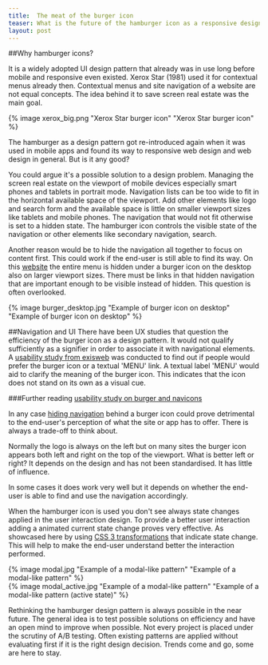 ```yaml
---
title:  The meat of the burger icon
teaser: What is the future of the hamburger icon as a responsive design pattern? 
layout: post
---
```


##Why hamburger icons?

It is a widely adopted UI design pattern that already was in use long before mobile and responsive even existed. Xerox Star (1981) used it for contextual menus already then.
Contextual menus and site navigation of a website are not equal concepts. The idea behind it to save screen real estate was the main goal.

{% image xerox_big.png "Xerox Star burger icon" "Xerox Star burger icon" %}

The hamburger as a design pattern got re-introduced again when it was used in mobile apps and found its way to responsive web design and web design in general. But is it any good?

You could argue it's a possible solution to a design problem. Managing the screen real estate on the viewport of mobile devices especially smart phones and tablets in portrait mode. Navigation lists can be too wide to fit in the horizontal available space of the viewport. Add other elements like logo and search form and the available space is little on smaller viewport sizes like tablets and mobile phones. The navigation that would not fit otherwise is set to a hidden state. The hamburger icon controls the visible state of the navigation or other elements like secondary navigation, search.

Another reason would be to hide the navigation all together to focus on content first.  This could work if the end-user is still able to find its way. On this [website](http://www.wbw.ch/) the entire menu is hidden under a burger icon on the desktop also on larger viewport sizes. 
There must be links in that hidden navigation that are important enough to be visible instead of hidden. This question is often overlooked. 

{% image burger_desktop.jpg "Example of burger icon on desktop" "Example of burger icon on desktop" %}

##Navigation and UI
There have been UX studies that question the efficiency of the burger icon as a design pattern. It would not qualify sufficiently as a signifier in order to associate it with navigational elements. A [usability study from exisweb](http://exisweb.net/menu-eats-hamburger) was conducted to find out if people would prefer the burger icon or a textual 'MENU' link. A textual label 'MENU' would aid to clarify the meaning of the burger icon. This indicates that the icon does not stand on its own as a visual cue.

###Further reading
[usability study on burger and navicons](http://www.peakusability.com.au/articles/mobile-ux-part-1-menu-burgers-and-navicons)


In any case [hiding navigation](http://thenextweb.com/dd/2014/04/08/ux-designers-side-drawer-navigation-costing-half-user-engagement/) behind a burger icon could prove detrimental to the end-user's perception of what the site or app has to offer. There is always a trade-off to think about.

Normally the logo is always on the left but on many sites the burger icon appears both left and right on the top of the viewport. What is better left or right? It depends on the design and has not been standardised. It has little of influence.

In some cases it does work very well but it depends on whether the end-user is able to find and use the navigation accordingly. 

When the hamburger icon is used you don't see always state changes applied in the user interaction design. To provide a better user interaction adding a animated current state change proves very effective. As showcased here by using [CSS 3 transformations](http://sarasoueidan.com/blog/navicon-transformicons/) that indicate state change. This will help to make the end-user understand better the interaction performed.

<div class="inline-image">
{% image modal.jpg "Example of a modal-like pattern" "Example of a modal-like pattern" %}
</div>
<div class="inline-image">
{% image modal_active.jpg "Example of a modal-like pattern" "Example of a modal-like  pattern (active state)" %}
</div>

Rethinking the hamburger design pattern is always possible in the near future. The general idea is to test possible solutions on efficiency and have an open mind to improve when possible. Not every project is placed under the scrutiny of A/B testing. Often existing patterns are applied without evaluating first if it is the right design decision. Trends come and go, some are here to stay.